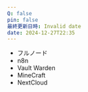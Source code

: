 ```yaml
---
Q: false
pin: false
最終更新日時: Invalid date
date: 2024-12-27T22:35
---
```

  

- フルノード
- n8n
- Vault Warden
- MineCraft
- NextCloud